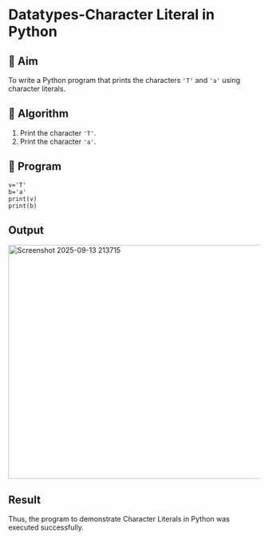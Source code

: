 # Datatypes-Character Literal in Python

## 🎯 Aim
To write a Python program that prints the characters `'T'` and `'a'` using character literals.

## 🧠 Algorithm
1. Print the character `'T'`.
2. Print the character `'a'`.

## 🧾 Program
```
v='T'
b='a'
print(v)
print(b)
```
## Output

<img width="811" height="469" alt="Screenshot 2025-09-13 213715" src="https://github.com/user-attachments/assets/0fa076d0-e99d-4afb-b659-883a56ac9339" />


## Result

Thus, the program to demonstrate Character Literals in Python was executed successfully.
